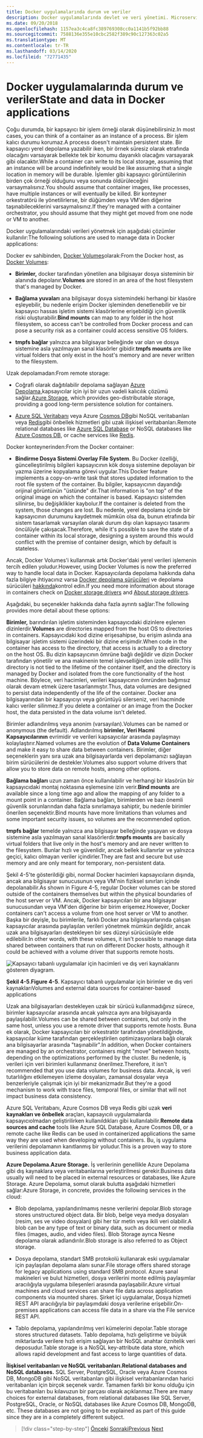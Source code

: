 ```yaml
---
title: Docker uygulamalarında durum ve veriler
description: Docker uygulamalarında devlet ve veri yönetimi. Microservice örnekleri harcanabilir, ancak DATA Değİl, nasıl microservices ile bu işlemek için.
ms.date: 09/20/2018
ms.openlocfilehash: 1157ea3c4ca8fc389769308cc0a1141b5f92bb88
ms.sourcegitcommit: 7588136e355e10cbc2582f389c90c127363c02a5
ms.translationtype: MT
ms.contentlocale: tr-TR
ms.lasthandoff: 03/14/2020
ms.locfileid: "72771435"
---
```

# <a name="state-and-data-in-docker-applications"></a><span data-ttu-id="ccbfc-104">Docker uygulamalarında durum ve veriler</span><span class="sxs-lookup"><span data-stu-id="ccbfc-104">State and data in Docker applications</span></span>

<span data-ttu-id="ccbfc-105">Çoğu durumda, bir kapsayıcı bir işlem örneği olarak düşünebilirsiniz.</span><span class="sxs-lookup"><span data-stu-id="ccbfc-105">In most cases, you can think of a container as an instance of a process.</span></span> <span data-ttu-id="ccbfc-106">Bir işlem kalıcı durumu korumaz.</span><span class="sxs-lookup"><span data-stu-id="ccbfc-106">A process doesn't maintain persistent state.</span></span> <span data-ttu-id="ccbfc-107">Bir kapsayıcı yerel depolama yazabilir iken, bir örnek süresiz olarak etrafında olacağını varsayarak bellekte tek bir konumu dayanıklı olacağını varsayarak gibi olacaktır.</span><span class="sxs-lookup"><span data-stu-id="ccbfc-107">While a container can write to its local storage, assuming that an instance will be around indefinitely would be like assuming that a single location in memory will be durable.</span></span> <span data-ttu-id="ccbfc-108">İşlemler gibi kapsayıcı görüntülerinin birden çok örneği olduğunu veya sonunda öldürüleceğini varsaymalısınız.</span><span class="sxs-lookup"><span data-stu-id="ccbfc-108">You should assume that container images, like processes, have multiple instances or will eventually be killed.</span></span> <span data-ttu-id="ccbfc-109">Bir konteyner orkestratörü ile yönetilirlerse, bir düğümden veya VM'den diğerine taşınabileceklerini varsaymalısınız.</span><span class="sxs-lookup"><span data-stu-id="ccbfc-109">If they're managed with a container orchestrator, you should assume that they might get moved from one node or VM to another.</span></span>

<span data-ttu-id="ccbfc-110">Docker uygulamalarındaki verileri yönetmek için aşağıdaki çözümler kullanılır:</span><span class="sxs-lookup"><span data-stu-id="ccbfc-110">The following solutions are used to manage data in Docker applications:</span></span>

<span data-ttu-id="ccbfc-111">Docker ev sahibinden, [Docker Volumes](https://docs.docker.com/engine/admin/volumes/)olarak:</span><span class="sxs-lookup"><span data-stu-id="ccbfc-111">From the Docker host, as [Docker Volumes](https://docs.docker.com/engine/admin/volumes/):</span></span>

- <span data-ttu-id="ccbfc-112">**Birimler,** docker tarafından yönetilen ana bilgisayar dosya sisteminin bir alanında depolanır.</span><span class="sxs-lookup"><span data-stu-id="ccbfc-112">**Volumes** are stored in an area of the host filesystem that's managed by Docker.</span></span>

- <span data-ttu-id="ccbfc-113">**Bağlama yuvaları** ana bilgisayar dosya sistemindeki herhangi bir klasöre eşleyebilir, bu nedenle erişim Docker işleminden denetlenebilir ve bir kapsayıcı hassas işletim sistemi klasörlerine erişebildiği için güvenlik riski oluşturabilir.</span><span class="sxs-lookup"><span data-stu-id="ccbfc-113">**Bind mounts** can map to any folder in the host filesystem, so access can't be controlled from Docker process and can pose a security risk as a container could access sensitive OS folders.</span></span>

- <span data-ttu-id="ccbfc-114">**tmpfs bağlar** yalnızca ana bilgisayar belleğinde var olan ve dosya sistemine asla yazılmayan sanal klasörler gibidir.</span><span class="sxs-lookup"><span data-stu-id="ccbfc-114">**tmpfs mounts** are like virtual folders that only exist in the host's memory and are never written to the filesystem.</span></span>

<span data-ttu-id="ccbfc-115">Uzak depolamadan:</span><span class="sxs-lookup"><span data-stu-id="ccbfc-115">From remote storage:</span></span>

- <span data-ttu-id="ccbfc-116">Coğrafi olarak dağıtılabilir depolama sağlayan [Azure Depolama,](https://azure.microsoft.com/documentation/services/storage/)kapsayıcılar için iyi bir uzun vadeli kalıcılık çözümü sağlar.</span><span class="sxs-lookup"><span data-stu-id="ccbfc-116">[Azure Storage](https://azure.microsoft.com/documentation/services/storage/), which provides geo-distributable storage, providing a good long-term persistence solution for containers.</span></span>

- <span data-ttu-id="ccbfc-117">[Azure SQL Veritabanı](https://azure.microsoft.com/services/sql-database/) veya Azure [Cosmos DB](https://docs.microsoft.com/azure/cosmos-db/introduction)gibi NoSQL veritabanları veya [Redis](https://redis.io/)gibi önbellek hizmetleri gibi uzak ilişkisel veritabanları.</span><span class="sxs-lookup"><span data-stu-id="ccbfc-117">Remote relational databases like [Azure SQL Database](https://azure.microsoft.com/services/sql-database/) or NoSQL databases like [Azure Cosmos DB](https://docs.microsoft.com/azure/cosmos-db/introduction), or cache services like [Redis](https://redis.io/).</span></span>

<span data-ttu-id="ccbfc-118">Docker konteynerinden:</span><span class="sxs-lookup"><span data-stu-id="ccbfc-118">From the Docker container:</span></span>

- <span data-ttu-id="ccbfc-119">**Bindirme Dosya Sistemi**.</span><span class="sxs-lookup"><span data-stu-id="ccbfc-119">**Overlay File System**.</span></span> <span data-ttu-id="ccbfc-120">Bu Docker özelliği, güncelleştirilmiş bilgileri kapsayıcının kök dosya sistemine depolayan bir yazma üzerine kopyalama görevi uygular.</span><span class="sxs-lookup"><span data-stu-id="ccbfc-120">This Docker feature implements a copy-on-write task that stores updated information to the root file system of the container.</span></span> <span data-ttu-id="ccbfc-121">Bu bilgiler, kapsayıcının dayandığı orijinal görüntünün "üstünde" dir.</span><span class="sxs-lookup"><span data-stu-id="ccbfc-121">That information is "on top" of the original image on which the container is based.</span></span> <span data-ttu-id="ccbfc-122">Kapsayıcı sistemden silinirse, bu değişiklikler kaybolur.</span><span class="sxs-lookup"><span data-stu-id="ccbfc-122">If the container is deleted from the system, those changes are lost.</span></span> <span data-ttu-id="ccbfc-123">Bu nedenle, yerel depolama içinde bir kapsayıcının durumunu kaydetmek mümkün olsa da, bunun etrafında bir sistem tasarlamak varsayılan olarak durum dışı olan kapsayıcı tasarımı öncülüyle çakışacak.</span><span class="sxs-lookup"><span data-stu-id="ccbfc-123">Therefore, while it's possible to save the state of a container within its local storage, designing a system around this would conflict with the premise of container design, which by default is stateless.</span></span>

<span data-ttu-id="ccbfc-124">Ancak, Docker Volumes'i kullanmak artık Docker'daki yerel verileri işlemenin tercih edilen yoludur.</span><span class="sxs-lookup"><span data-stu-id="ccbfc-124">However, using Docker Volumes is now the preferred way to handle local data in Docker.</span></span> <span data-ttu-id="ccbfc-125">Kapsayıcılarda depolama hakkında daha fazla bilgiye ihtiyacınız varsa [Docker depolama sürücüleri](https://docs.docker.com/storage/storagedriver/select-storage-driver/) ve depolama sürücüleri [hakkında](https://docs.docker.com/storage/storagedriver/)kontrol edin.</span><span class="sxs-lookup"><span data-stu-id="ccbfc-125">If you need more information about storage in containers check on [Docker storage drivers](https://docs.docker.com/storage/storagedriver/select-storage-driver/) and [About storage drivers](https://docs.docker.com/storage/storagedriver/).</span></span>

<span data-ttu-id="ccbfc-126">Aşağıdaki, bu seçenekler hakkında daha fazla ayrıntı sağlar:</span><span class="sxs-lookup"><span data-stu-id="ccbfc-126">The following provides more detail about these options:</span></span>

<span data-ttu-id="ccbfc-127">**Birimler,** barındırılan işletim sisteminden kapsayıcıdaki dizinlere eşlenen dizinlerdir.</span><span class="sxs-lookup"><span data-stu-id="ccbfc-127">**Volumes** are directories mapped from the host OS to directories in containers.</span></span> <span data-ttu-id="ccbfc-128">Kapsayıcıdaki kod dizine erişesahipse, bu erişim aslında ana bilgisayar işletim sistemi üzerindeki bir dizine erişimdir.</span><span class="sxs-lookup"><span data-stu-id="ccbfc-128">When code in the container has access to the directory, that access is actually to a directory on the host OS.</span></span> <span data-ttu-id="ccbfc-129">Bu dizin kapsayıcının ömrüne bağlı değildir ve dizin Docker tarafından yönetilir ve ana makinenin temel işlevselliğinden izole edilir.</span><span class="sxs-lookup"><span data-stu-id="ccbfc-129">This directory is not tied to the lifetime of the container itself, and the directory is managed by Docker and isolated from the core functionality of the host machine.</span></span> <span data-ttu-id="ccbfc-130">Böylece, veri hacimleri, verileri kapsayıcının ömründen bağımsız olarak devam etmek üzere tasarlanmıştır.</span><span class="sxs-lookup"><span data-stu-id="ccbfc-130">Thus, data volumes are designed to persist data independently of the life of the container.</span></span> <span data-ttu-id="ccbfc-131">Docker ana bilgisayarından bir kapsayıcıyı veya görüntüyü silerseniz, veri hacminde kalıcı veriler silinmez.</span><span class="sxs-lookup"><span data-stu-id="ccbfc-131">If you delete a container or an image from the Docker host, the data persisted in the data volume isn't deleted.</span></span>

<span data-ttu-id="ccbfc-132">Birimler adlandırılmış veya anonim (varsayılan).</span><span class="sxs-lookup"><span data-stu-id="ccbfc-132">Volumes can be named or anonymous (the default).</span></span> <span data-ttu-id="ccbfc-133">Adlandırılmış **birimler, Veri Hacmi Kapsayıcılarının** evrimidir ve verileri kapsayıcılar arasında paylaşmayı kolaylaştırır.</span><span class="sxs-lookup"><span data-stu-id="ccbfc-133">Named volumes are the evolution of **Data Volume Containers** and make it easy to share data between containers.</span></span> <span data-ttu-id="ccbfc-134">Birimler, diğer seçeneklerin yanı sıra uzak ana bilgisayarlarda veri depolamanızı sağlayan birim sürücülerini de destekler.</span><span class="sxs-lookup"><span data-stu-id="ccbfc-134">Volumes also support volume drivers that allow you to store data on remote hosts, among other options.</span></span>

<span data-ttu-id="ccbfc-135">**Bağlama bağları** uzun zaman önce kullanılabilir ve herhangi bir klasörün bir kapsayıcıdaki montaj noktasına eşlemesine izin verir.</span><span class="sxs-lookup"><span data-stu-id="ccbfc-135">**Bind mounts** are available since a long time ago and allow the mapping of any folder to a mount point in a container.</span></span> <span data-ttu-id="ccbfc-136">Bağlama bağları, birimlerden ve bazı önemli güvenlik sorunlarından daha fazla sınırlamaya sahiptir, bu nedenle birimler önerilen seçenektir.</span><span class="sxs-lookup"><span data-stu-id="ccbfc-136">Bind mounts have more limitations than volumes and some important security issues, so volumes are the recommended option.</span></span>

<span data-ttu-id="ccbfc-137">**tmpfs bağlar** temelde yalnızca ana bilgisayar belleğinde yaşayan ve dosya sistemine asla yazılmayan sanal klasörlerdir.</span><span class="sxs-lookup"><span data-stu-id="ccbfc-137">**tmpfs mounts** are basically virtual folders that live only in the host's memory and are never written to the filesystem.</span></span> <span data-ttu-id="ccbfc-138">Bunlar hızlı ve güvenlidir, ancak bellek kullanırlar ve yalnızca geçici, kalıcı olmayan veriler içindirler.</span><span class="sxs-lookup"><span data-stu-id="ccbfc-138">They are fast and secure but use memory and are only meant for temporary, non-persistent data.</span></span>

<span data-ttu-id="ccbfc-139">Şekil 4-5'te gösterildiği gibi, normal Docker hacimleri kapsayıcıların dışında, ancak ana bilgisayar sunucusunun veya VM'nin fiziksel sınırları içinde depolanabilir.</span><span class="sxs-lookup"><span data-stu-id="ccbfc-139">As shown in Figure 4-5, regular Docker volumes can be stored outside of the containers themselves but within the physical boundaries of the host server or VM.</span></span> <span data-ttu-id="ccbfc-140">Ancak, Docker kapsayıcıları bir ana bilgisayar sunucusundan veya VM'den diğerine bir birim erişemez.</span><span class="sxs-lookup"><span data-stu-id="ccbfc-140">However, Docker containers can't access a volume from one host server or VM to another.</span></span> <span data-ttu-id="ccbfc-141">Başka bir deyişle, bu birimlerile, farklı Docker ana bilgisayarlarında çalışan kapsayıcılar arasında paylaşılan verileri yönetmek mümkün değildir, ancak uzak ana bilgisayarları destekleyen bir ses düzeyi sürücüsüyle elde edilebilir.</span><span class="sxs-lookup"><span data-stu-id="ccbfc-141">In other words, with these volumes, it isn't possible to manage data shared between containers that run on different Docker hosts, although it could be achieved with a volume driver that supports remote hosts.</span></span>

![Kapsayıcı tabanlı uygulamalar için hacimleri ve dış veri kaynaklarını gösteren diyagram.](./media/docker-application-state-data/volumes-external-data-sources.png)

<span data-ttu-id="ccbfc-143">**Şekil 4-5**.</span><span class="sxs-lookup"><span data-stu-id="ccbfc-143">**Figure 4-5**.</span></span> <span data-ttu-id="ccbfc-144">Kapsayıcı tabanlı uygulamalar için birimler ve dış veri kaynakları</span><span class="sxs-lookup"><span data-stu-id="ccbfc-144">Volumes and external data sources for container-based applications</span></span>

<span data-ttu-id="ccbfc-145">Uzak ana bilgisayarları destekleyen uzak bir sürücü kullanmadığınız sürece, birimler kapsayıcılar arasında ancak yalnızca aynı ana bilgisayarda paylaşılabilir.</span><span class="sxs-lookup"><span data-stu-id="ccbfc-145">Volumes can be shared between containers, but only in the same host, unless you use a remote driver that supports remote hosts.</span></span> <span data-ttu-id="ccbfc-146">Buna ek olarak, Docker kapsayıcıları bir orkestratör tarafından yönetildiğinde, kapsayıcılar küme tarafından gerçekleştirilen optimizasyonlara bağlı olarak ana bilgisayarlar arasında "taşınabilir".</span><span class="sxs-lookup"><span data-stu-id="ccbfc-146">In addition, when Docker containers are managed by an orchestrator, containers might "move" between hosts, depending on the optimizations performed by the cluster.</span></span> <span data-ttu-id="ccbfc-147">Bu nedenle, iş verileri için veri birimleri kullanmanız önerilmez.</span><span class="sxs-lookup"><span data-stu-id="ccbfc-147">Therefore, it isn't recommended that you use data volumes for business data.</span></span> <span data-ttu-id="ccbfc-148">Ancak, iş veri tutarlılığını etkilemeyen izleme dosyaları, zamansal dosyalar veya benzerleriyle çalışmak için iyi bir mekanizmadır.</span><span class="sxs-lookup"><span data-stu-id="ccbfc-148">But they're a good mechanism to work with trace files, temporal files, or similar that will not impact business data consistency.</span></span>

<span data-ttu-id="ccbfc-149">Azure SQL Veritabanı, Azure Cosmos DB veya Redis gibi uzak **veri kaynakları ve önbellek** araçları, kapsayıcılı uygulamalarda kapsayıcıolmadan geliştirilirken kullanıldıkları gibi kullanılabilir.</span><span class="sxs-lookup"><span data-stu-id="ccbfc-149">**Remote data sources and cache** tools like Azure SQL Database, Azure Cosmos DB, or a remote cache like Redis can be used in containerized applications the same way they are used when developing without containers.</span></span> <span data-ttu-id="ccbfc-150">Bu, iş uygulama verilerini depolamanın kanıtlanmış bir yoludur.</span><span class="sxs-lookup"><span data-stu-id="ccbfc-150">This is a proven way to store business application data.</span></span>

<span data-ttu-id="ccbfc-151">**Azure Depolama.**</span><span class="sxs-lookup"><span data-stu-id="ccbfc-151">**Azure Storage.**</span></span> <span data-ttu-id="ccbfc-152">İş verilerinin genellikle Azure Depolama gibi dış kaynaklara veya veritabanlarına yerleştirilmesi gerekir.</span><span class="sxs-lookup"><span data-stu-id="ccbfc-152">Business data usually will need to be placed in external resources or databases, like Azure Storage.</span></span> <span data-ttu-id="ccbfc-153">Azure Depolama, somut olarak bulutta aşağıdaki hizmetleri sağlar:</span><span class="sxs-lookup"><span data-stu-id="ccbfc-153">Azure Storage, in concrete, provides the following services in the cloud:</span></span>

- <span data-ttu-id="ccbfc-154">Blob depolama, yapılandırılmamış nesne verilerini depolar.</span><span class="sxs-lookup"><span data-stu-id="ccbfc-154">Blob storage stores unstructured object data.</span></span> <span data-ttu-id="ccbfc-155">Bir blob, belge veya medya dosyaları (resim, ses ve video dosyaları) gibi her tür metin veya ikili veri olabilir.</span><span class="sxs-lookup"><span data-stu-id="ccbfc-155">A blob can be any type of text or binary data, such as document or media files (images, audio, and video files).</span></span> <span data-ttu-id="ccbfc-156">Blob Storage ayrıca Nesne depolama olarak adlandırılır.</span><span class="sxs-lookup"><span data-stu-id="ccbfc-156">Blob storage is also referred to as Object storage.</span></span>

- <span data-ttu-id="ccbfc-157">Dosya depolama, standart SMB protokolü kullanarak eski uygulamalar için paylaşılan depolama alanı sunar.</span><span class="sxs-lookup"><span data-stu-id="ccbfc-157">File storage offers shared storage for legacy applications using standard SMB protocol.</span></span> <span data-ttu-id="ccbfc-158">Azure sanal makineleri ve bulut hizmetleri, dosya verilerini monte edilmiş paylaşımlar aracılığıyla uygulama bileşenleri arasında paylaşabilir.</span><span class="sxs-lookup"><span data-stu-id="ccbfc-158">Azure virtual machines and cloud services can share file data across application components via mounted shares.</span></span> <span data-ttu-id="ccbfc-159">Şirket içi uygulamalar, Dosya hizmeti REST API aracılığıyla bir paylaşımdaki dosya verilerine erişebilir.</span><span class="sxs-lookup"><span data-stu-id="ccbfc-159">On-premises applications can access file data in a share via the File service REST API.</span></span>

- <span data-ttu-id="ccbfc-160">Tablo depolama, yapılandırılmış veri kümelerini depolar.</span><span class="sxs-lookup"><span data-stu-id="ccbfc-160">Table storage stores structured datasets.</span></span> <span data-ttu-id="ccbfc-161">Tablo depolama, hızlı geliştirme ve büyük miktarlarda verilere hızlı erişim sağlayan bir NoSQL anahtar öznitelik veri deposudur.</span><span class="sxs-lookup"><span data-stu-id="ccbfc-161">Table storage is a NoSQL key-attribute data store, which allows rapid development and fast access to large quantities of data.</span></span>

<span data-ttu-id="ccbfc-162">**İlişkisel veritabanları ve NoSQL veritabanları.**</span><span class="sxs-lookup"><span data-stu-id="ccbfc-162">**Relational databases and NoSQL databases.**</span></span> <span data-ttu-id="ccbfc-163">SQL Server, PostgreSQL, Oracle veya Azure Cosmos DB, MongoDB gibi NoSQL veritabanları gibi ilişkisel veritabanlarından harici veritabanları için birçok seçenek vardır. Tamamen farklı bir konu olduğu için bu veritabanları bu kılavuzun bir parçası olarak açıklanmaz.</span><span class="sxs-lookup"><span data-stu-id="ccbfc-163">There are many choices for external databases, from relational databases like SQL Server, PostgreSQL, Oracle, or NoSQL databases like Azure Cosmos DB, MongoDB, etc. These databases are not going to be explained as part of this guide since they are in a completely different subject.</span></span>

>[!div class="step-by-step"]
><span data-ttu-id="ccbfc-164">[Önceki](containerize-monolithic-applications.md)
>[Sonraki](service-oriented-architecture.md)</span><span class="sxs-lookup"><span data-stu-id="ccbfc-164">[Previous](containerize-monolithic-applications.md)
[Next](service-oriented-architecture.md)</span></span>
